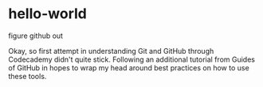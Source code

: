 # hello-world
figure github out


Okay, so first attempt in understanding Git and GitHub through Codecademy didn't quite stick. Following an additional tutorial from Guides of GitHub in hopes to wrap my head around best practices on how to use these tools.
